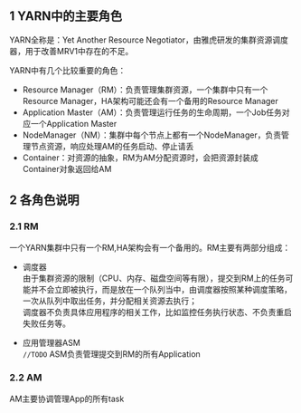 ## 1 YARN中的主要角色
YARN全称是：Yet Another Resource Negotiator，由雅虎研发的集群资源调度器，用于改善MRV1中存在的不足。

YARN中有几个比较重要的角色：    

- Resource Manager（RM）：负责管理集群资源，一个集群中只有一个Resource Manager，HA架构可能还会有一个备用的Resource Manager
- Application Master（AM）：负责管理运行任务的生命周期，一个Job任务对应一个Application Master
- NodeManager（NM）：集群中每个节点上都有一个NodeManager，负责管理节点资源，响应处理AM的任务启动、停止请丢
- Container：对资源的抽象，RM为AM分配资源时，会把资源封装成Container对象返回给AM

## 2 各角色说明
### 2.1 RM
一个YARN集群中只有一个RM,HA架构会有一个备用的。RM主要有两部分组成：

+ 调度器  
由于集群资源的限制（CPU、内存、磁盘空间等有限），提交到RM上的任务可能并不会立即被执行，而是放在一个队列当中，由调度器按照某种调度策略，一次从队列中取出任务，并分配相关资源去执行；  
调度器不负责具体应用程序的相关工作，比如监控任务执行状态、不负责重启失败任务等。 

+ 应用管理器ASM  
`//TODO`
ASM负责管理提交到RM的所有Application

### 2.2 AM
AM主要协调管理App的所有task
